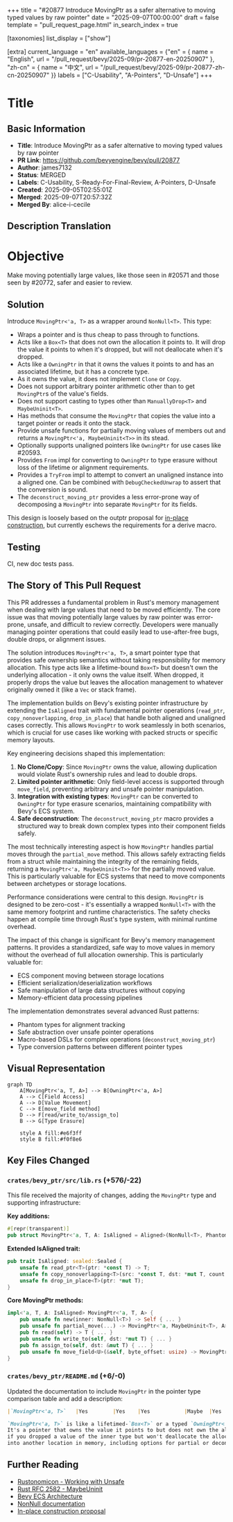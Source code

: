 +++
title = "#20877 Introduce MovingPtr as a safer alternative to moving typed values by raw pointer"
date = "2025-09-07T00:00:00"
draft = false
template = "pull_request_page.html"
in_search_index = true

[taxonomies]
list_display = ["show"]

[extra]
current_language = "en"
available_languages = {"en" = { name = "English", url = "/pull_request/bevy/2025-09/pr-20877-en-20250907" }, "zh-cn" = { name = "中文", url = "/pull_request/bevy/2025-09/pr-20877-zh-cn-20250907" }}
labels = ["C-Usability", "A-Pointers", "D-Unsafe"]
+++

# Title

## Basic Information
- **Title**: Introduce MovingPtr as a safer alternative to moving typed values by raw pointer
- **PR Link**: https://github.com/bevyengine/bevy/pull/20877
- **Author**: james7132
- **Status**: MERGED
- **Labels**: C-Usability, S-Ready-For-Final-Review, A-Pointers, D-Unsafe
- **Created**: 2025-09-05T02:55:01Z
- **Merged**: 2025-09-07T20:57:32Z
- **Merged By**: alice-i-cecile

## Description Translation
# Objective
Make moving potentially large values, like those seen in #20571 and those seen by #20772, safer and easier to review.

## Solution
Introduce `MovingPtr<'a, T>` as a wrapper around `NonNull<T>`. This type:

 - Wraps a pointer and is thus cheap to pass through to functions.
 - Acts like a `Box<T>` that does not own the allocation it points to. It will drop the value it points to when it's dropped, but will not deallocate when it's dropped.
 - Acts like a `OwningPtr` in that it owns the values it points to and has an associated lifetime, but it has a concrete type.
 - As it owns the value, it does not implement `Clone` or `Copy`.
 - Does not support arbitrary pointer arithmetic other than to get `MovingPtr`s of the value's fields.
 - Does not support casting to types other than `ManuallyDrop<T>` and `MaybeUninit<T>`.
 - Has methods that consume the `MovingPtr` that copies the value into a target pointer or reads it onto the stack.
 - Provide unsafe functions for partially moving values of members out and returns a `MovingPtr<'a, MaybeUninit<T>>` in its stead.
 - Optionally supports unaligned pointers like `OwningPtr` for use cases like #20593.
 - Provides `From` impl for converting to `OwningPtr` to type erasure without loss of the lifetime or alignment requirements.
 - Provides a `TryFrom` impl to attempt to convert an unaligned instance into a aligned one. Can be combined with `DebugCheckedUnwrap` to assert that the conversion is sound.
 - The `deconstruct_moving_ptr` provides a less error-prone way of decomposing a `MovingPtr` into separate `MovingPtr` for its fields.

This design is loosely based on the outptr proposal for [in-place construction](https://github.com/rust-lang/lang-team/issues/336#issuecomment-3049593105), but currently eschews the requirements for a derive macro.

## Testing
CI, new doc tests pass.

## The Story of This Pull Request

This PR addresses a fundamental problem in Rust's memory management when dealing with large values that need to be moved efficiently. The core issue was that moving potentially large values by raw pointer was error-prone, unsafe, and difficult to review correctly. Developers were manually managing pointer operations that could easily lead to use-after-free bugs, double drops, or alignment issues.

The solution introduces `MovingPtr<'a, T>`, a smart pointer type that provides safe ownership semantics without taking responsibility for memory allocation. This type acts like a lifetime-bound `Box<T>` but doesn't own the underlying allocation - it only owns the value itself. When dropped, it properly drops the value but leaves the allocation management to whatever originally owned it (like a `Vec` or stack frame).

The implementation builds on Bevy's existing pointer infrastructure by extending the `IsAligned` trait with fundamental pointer operations (`read_ptr`, `copy_nonoverlapping`, `drop_in_place`) that handle both aligned and unaligned cases correctly. This allows `MovingPtr` to work seamlessly in both scenarios, which is crucial for use cases like working with packed structs or specific memory layouts.

Key engineering decisions shaped this implementation:
1. **No Clone/Copy**: Since `MovingPtr` owns the value, allowing duplication would violate Rust's ownership rules and lead to double drops.
2. **Limited pointer arithmetic**: Only field-level access is supported through `move_field`, preventing arbitrary and unsafe pointer manipulation.
3. **Integration with existing types**: `MovingPtr` can be converted to `OwningPtr` for type erasure scenarios, maintaining compatibility with Bevy's ECS system.
4. **Safe deconstruction**: The `deconstruct_moving_ptr` macro provides a structured way to break down complex types into their component fields safely.

The most technically interesting aspect is how `MovingPtr` handles partial moves through the `partial_move` method. This allows safely extracting fields from a struct while maintaining the integrity of the remaining fields, returning a `MovingPtr<'a, MaybeUninit<T>>` for the partially moved value. This is particularly valuable for ECS systems that need to move components between archetypes or storage locations.

Performance considerations were central to this design. `MovingPtr` is designed to be zero-cost - it's essentially a wrapped `NonNull<T>` with the same memory footprint and runtime characteristics. The safety checks happen at compile time through Rust's type system, with minimal runtime overhead.

The impact of this change is significant for Bevy's memory management patterns. It provides a standardized, safe way to move values in memory without the overhead of full allocation ownership. This is particularly valuable for:
- ECS component moving between storage locations
- Efficient serialization/deserialization workflows
- Safe manipulation of large data structures without copying
- Memory-efficient data processing pipelines

The implementation demonstrates several advanced Rust patterns:
- Phantom types for alignment tracking
- Safe abstraction over unsafe pointer operations
- Macro-based DSLs for complex operations (`deconstruct_moving_ptr`)
- Type conversion patterns between different pointer types

## Visual Representation

```mermaid
graph TD
    A[MovingPtr<'a, T, A>] --> B[OwningPtr<'a, A>]
    A --> C[Field Access]
    A --> D[Value Movement]
    C --> E[move_field method]
    D --> F[read/write_to/assign_to]
    B --> G[Type Erasure]
    
    style A fill:#e6f3ff
    style B fill:#f0f8e6
```

## Key Files Changed

### `crates/bevy_ptr/src/lib.rs` (+576/-22)

This file received the majority of changes, adding the `MovingPtr` type and supporting infrastructure:

**Key additions:**
```rust
#[repr(transparent)]
pub struct MovingPtr<'a, T, A: IsAligned = Aligned>(NonNull<T>, PhantomData<(&'a mut T, A)>);
```

**Extended IsAligned trait:**
```rust
pub trait IsAligned: sealed::Sealed {
    unsafe fn read_ptr<T>(ptr: *const T) -> T;
    unsafe fn copy_nonoverlapping<T>(src: *const T, dst: *mut T, count: usize);
    unsafe fn drop_in_place<T>(ptr: *mut T);
}
```

**Core MovingPtr methods:**
```rust
impl<'a, T, A: IsAligned> MovingPtr<'a, T, A> {
    pub unsafe fn new(inner: NonNull<T>) -> Self { ... }
    pub unsafe fn partial_move(...) -> MovingPtr<'a, MaybeUninit<T>, A> { ... }
    pub fn read(self) -> T { ... }
    pub unsafe fn write_to(self, dst: *mut T) { ... }
    pub fn assign_to(self, dst: &mut T) { ... }
    pub unsafe fn move_field<U>(&self, byte_offset: usize) -> MovingPtr<'a, U, Unaligned> { ... }
}
```

### `crates/bevy_ptr/README.md` (+6/-0)

Updated the documentation to include `MovingPtr` in the pointer type comparison table and add a description:

```markdown
|`MovingPtr<'a, T>`   |Yes        |Yes    |Yes           |Maybe  |Yes     |Yes             |Yes               |
```

```markdown
`MovingPtr<'a, T>` is like a lifetimed-`Box<T>` or a typed `OwningPtr<'a>` made for cheaply moving potentially large values around in memory.
It's a pointer that owns the value it points to but does not own the allocation. If dropped, it will drop the value it points to, just as
if you dropped a value of the inner type but won't deallocate the allocation where the value lived in. It provides a number of methods for moving the value
into another location in memory, including options for partial or deconstructive moves.
```

## Further Reading

- [Rustonomicon - Working with Unsafe](https://doc.rust-lang.org/nomicon/working-with-unsafe.html)
- [Rust RFC 2582 - MaybeUninit](https://rust-lang.github.io/rfcs/2582-maybe-uninit.html)
- [Bevy ECS Architecture](https://bevyengine.org/learn/architecture/ecs/)
- [NonNull documentation](https://doc.rust-lang.org/std/ptr/struct.NonNull.html)
- [In-place construction proposal](https://github.com/rust-lang/lang-team/issues/336)